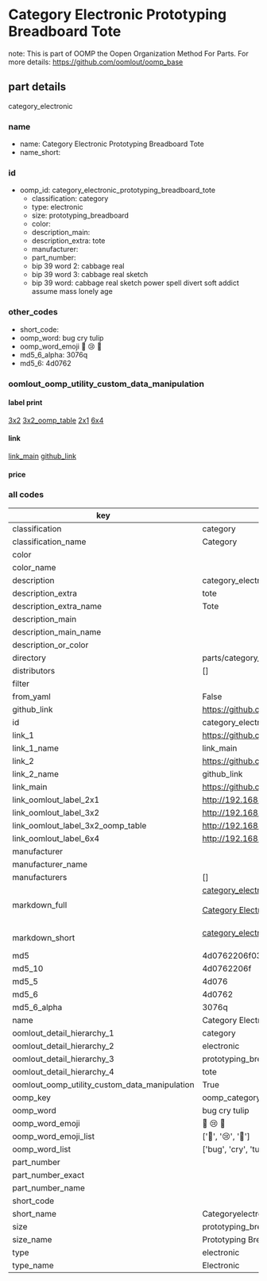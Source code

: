 # Category Electronic Prototyping Breadboard Tote  

note: This is part of OOMP the Oopen Organization Method For Parts. For more details: https://github.com/oomlout/oomp_base

##  part details



category_electronic

### name
* name: Category Electronic Prototyping Breadboard Tote
* name_short: 
### id
* oomp_id: category_electronic_prototyping_breadboard_tote
  * classification: category
  * type: electronic
  * size: prototyping_breadboard
  * color: 
  * description_main: 
  * description_extra: tote
  * manufacturer: 
  * part_number: 
  * bip 39 word 2: cabbage real
  * bip 39 word 3: cabbage real sketch
  * bip 39 word: cabbage real sketch power spell divert soft addict assume mass lonely age

### other_codes
* short_code: 
* oomp_word: bug cry tulip
* oomp_word_emoji :bug: :cry: :tulip:
* md5_6_alpha: 3076q
* md5_6: 4d0762






### oomlout_oomp_utility_custom_data_manipulation
#### label print
[3x2](http://192.168.1.245:1112/?label=oomp%203076q)
[3x2_oomp_table](http://192.168.1.107:1112/?label=oomp%203076q)
[2x1](http://192.168.1.242:1112/?label=oomp%203076q)
[6x4](http://192.168.1.55:1112/?label=oomp%203076q)    

#### link

[link_main](https://github.com/oomlout/oomlout_oomp_current_version_messy/tree/main/parts/category_electronic_prototyping_breadboard_tote) [github_link](https://github.com/oomlout/oomlout_oomp_part_src/tree/main/parts/category_electronic_prototyping_breadboard_tote)                             

#### price







### all codes 
| key | value |  
| --- | --- |  
| classification | category |  
| classification_name | Category |  
| color |  |  
| color_name |  |  
| description | category_electronic |  
| description_extra | tote |  
| description_extra_name | Tote |  
| description_main |  |  
| description_main_name |  |  
| description_or_color |   |  
| directory | parts/category_electronic_prototyping_breadboard_tote |  
| distributors | [] |  
| filter |  |  
| from_yaml | False |  
| github_link | https://github.com/oomlout/oomlout_oomp_part_src/tree/main/parts/category_electronic_prototyping_breadboard_tote |  
| id | category_electronic_prototyping_breadboard_tote |  
| link_1 | https://github.com/oomlout/oomlout_oomp_current_version_messy/tree/main/parts/category_electronic_prototyping_breadboard_tote |  
| link_1_name | link_main |  
| link_2 | https://github.com/oomlout/oomlout_oomp_part_src/tree/main/parts/category_electronic_prototyping_breadboard_tote |  
| link_2_name | github_link |  
| link_main | https://github.com/oomlout/oomlout_oomp_current_version_messy/tree/main/parts/category_electronic_prototyping_breadboard_tote |  
| link_oomlout_label_2x1 | http://192.168.1.242:1112/?label=oomp%203076q |  
| link_oomlout_label_3x2 | http://192.168.1.245:1112/?label=oomp%203076q |  
| link_oomlout_label_3x2_oomp_table | http://192.168.1.107:1112/?label=oomp%203076q |  
| link_oomlout_label_6x4 | http://192.168.1.55:1112/?label=oomp%203076q |  
| manufacturer |  |  
| manufacturer_name |  |  
| manufacturers | [] |  
| markdown_full | [category_electronic_prototyping_breadboard_tote](https://github.com/oomlout/oomlout_oomp_current_version_messy/tree/main/parts/category_electronic_prototyping_breadboard_tote)<br>[](https://github.com/oomlout/oomlout_oomp_current_version_messy/tree/main/parts/category_electronic_prototyping_breadboard_tote)<br>[Category Electronic Prototyping Breadboard Tote](https://github.com/oomlout/oomlout_oomp_current_version_messy/tree/main/parts/category_electronic_prototyping_breadboard_tote)<br><br> |  
| markdown_short | [category_electronic_prototyping_breadboard_tote](https://github.com/oomlout/oomlout_oomp_current_version_messy/tree/main/parts/category_electronic_prototyping_breadboard_tote)<br><br> |  
| md5 | 4d0762206f0359c8ff689a95946cb8fd |  
| md5_10 | 4d0762206f |  
| md5_5 | 4d076 |  
| md5_6 | 4d0762 |  
| md5_6_alpha | 3076q |  
| name | Category Electronic Prototyping Breadboard Tote |  
| oomlout_detail_hierarchy_1 | category |  
| oomlout_detail_hierarchy_2 | electronic |  
| oomlout_detail_hierarchy_3 | prototyping_breadboard |  
| oomlout_detail_hierarchy_4 | tote |  
| oomlout_oomp_utility_custom_data_manipulation | True |  
| oomp_key | oomp_category_electronic_prototyping_breadboard_tote |  
| oomp_word | bug cry tulip |  
| oomp_word_emoji | :bug: :cry: :tulip: |  
| oomp_word_emoji_list | [':bug:', ':cry:', ':tulip:'] |  
| oomp_word_list | ['bug', 'cry', 'tulip'] |  
| part_number |  |  
| part_number_exact |  |  
| part_number_name |  |  
| short_code |  |  
| short_name | Categoryelectronic |  
| size | prototyping_breadboard |  
| size_name | Prototyping Breadboard |  
| type | electronic |  
| type_name | Electronic |  
